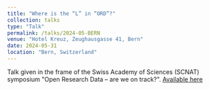 ```yaml
---
title: "Where is the “L” in “ORD”?"
collection: talks
type: "Talk"
permalink: /talks/2024-05-BERN
venue: "Hotel Kreuz, Zeughausgasse 41, Bern"
date: 2024-05-31
location: "Bern, Switzerland"
---
```


Talk given in the frame of the Swiss Academy of Sciences (SCNAT) symposium "Open Research Data – are we on track?". [Available here](https://adafede.github.io/my-presentations/20240531_bern/20240531_bern.pdf)
